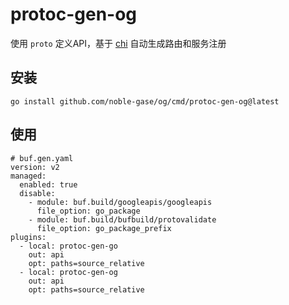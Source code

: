 # protoc-gen-og

使用 `proto` 定义API，基于 [chi](https://github.com/go-chi/chi) 自动生成路由和服务注册

## 安装

```shell
go install github.com/noble-gase/og/cmd/protoc-gen-og@latest
```

## 使用

```shell
# buf.gen.yaml
version: v2
managed:
  enabled: true
  disable:
    - module: buf.build/googleapis/googleapis
      file_option: go_package
    - module: buf.build/bufbuild/protovalidate
      file_option: go_package_prefix
plugins:
  - local: protoc-gen-go
    out: api
    opt: paths=source_relative
  - local: protoc-gen-og
    out: api
    opt: paths=source_relative
```
